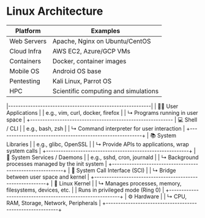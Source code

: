 # Linux Architecture



| Platform | Examples |
|----------|----------|
| Web Servers | Apache, Nginx on Ubuntu/CentOS |
| Cloud Infra | AWS EC2, Azure/GCP VMs |
| Containers | Docker, container images |
| Mobile OS | Android OS base |
| Pentesting | Kali Linux, Parrot OS |
| HPC | Scientific computing and simulations |

|----------------------------------------------------------|
| 🧑‍💻 User Applications                              |
| e.g., vim, curl, docker, firefox                   |
| ↳ Programs running in user space                         |
+----------------------------------------------------------
| 💻 Shell / CLI                                            |
| e.g., bash, zsh                                           |
| ↳ Command interpreter for user interaction               |
+----------------------------------------------------------+
| 📚 System Libraries                                       |
| e.g., glibc, OpenSSL                                      |
| ↳ Provide APIs to applications, wrap system calls        |
+----------------------------------------------------------+
| 👤 System Services / Daemons                              |
| e.g., sshd, cron, journald                                |
| ↳ Background processes managed by the init system        |
+----------------------------------------------------------+
| 🧰 System Call Interface (SCI)                            |
| ↳ Bridge between user space and kernel                   |
+----------------------------------------------------------+
| 🧠 Linux Kernel                                           |
| ↳ Manages processes, memory, filesystems, devices, etc.  |
| Runs in privileged mode (Ring 0)                         |
+----------------------------------------------------------+
| ⚙️ Hardware                                               |
| ↳ CPU, RAM, Storage, Network, Peripherals                |
+----------------------------------------------------------+
